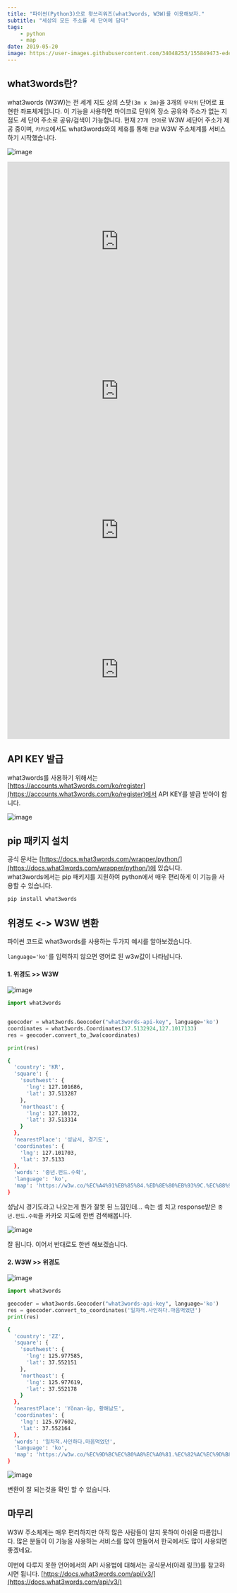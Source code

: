 ```yaml
---
title: "파이썬(Python3)으로 왓쓰리워즈(what3words, W3W)를 이용해보자."
subtitle: "세상의 모든 주소를 세 단어에 담다"
tags:
    - python
    - map
date: 2019-05-20
image: https://user-images.githubusercontent.com/34048253/155849473-edecbad3-31af-4b30-8895-cb0883b7bd96.png
---
```


## what3words란?

what3words (W3W)는 전 세계 지도 상의 스팟`(3m x 3m)`을 3개의 `무작위` 단어로 표현한 좌표체계입니다.
이 기능을 사용하면 마이크로 단위의 장소 공유와 주소가 없는 지점도 세 단어 주소로 공유/검색이 가능합니다.
현재 `27개 언어`로 W3W 세단어 주소가 제공 중이며, `카카오`에서도 what3words와의 제휴를 통해 `한글` W3W 주소체계를 서비스 하기 시작했습니다.

![image](https://img1.daumcdn.net/thumb/R1280x0/?scode=mtistory&fname=http%3A%2F%2Fcfile2.uf.tistory.com%2Fimage%2F994AD3385CA1AF9C2EDECC)
<iframe title="[카카오맵] what3words 기능 사용 튜토리얼" width="100%" height="360" src="https://play-tv.kakao.com/embed/player/cliplink/397055543?service=kakao_tv" allowfullscreen frameborder="0" scrolling="no" allow="autoplay"></iframe>
<iframe width="100%" height="315" src="https://www.youtube.com/embed/rsVt5sjXqHg" frameborder="0" allow="accelerometer; autoplay; encrypted-media; gyroscope; picture-in-picture" allowfullscreen></iframe>
<iframe width="100%" height="315" src="https://www.youtube.com/embed/KHi4xQpwohY" frameborder="0" allow="accelerometer; autoplay; encrypted-media; gyroscope; picture-in-picture" allowfullscreen></iframe>
<iframe width="100%" height="315" src="https://www.youtube.com/embed/RFRmSwIiiF8" frameborder="0" allow="accelerometer; autoplay; encrypted-media; gyroscope; picture-in-picture" allowfullscreen></iframe>

## API KEY 발급

what3words를 사용하기 위해서는 [https://accounts.what3words.com/ko/register](https://accounts.what3words.com/ko/register)에서 API KEY를 발급 받아야 합니다.

![image](https://user-images.githubusercontent.com/34048253/58021622-5a095900-7b46-11e9-9799-7f803742eaeb.png)

## pip 패키지 설치

공식 문서는 [https://docs.what3words.com/wrapper/python/](https://docs.what3words.com/wrapper/python/)에 있습니다.<br>
what3words에서는 pip 패키지를 지원하여 python에서 매우 편리하게 이 기능을 사용할 수 있습니다.


```bash
pip install what3words
```

## 위경도 <-> W3W 변환

파이썬 코드로 what3words를 사용하는 두가지 예시를 알아보겠습니다.

`language='ko'`를 입력하지 않으면 영어로 된 w3w값이 나타납니다.

<h4>1. 위경도 >> W3W</h4>

![image](https://user-images.githubusercontent.com/34048253/58022435-6a223800-7b48-11e9-8b15-422af3083b4c.png)

```python
import what3words


geocoder = what3words.Geocoder("what3words-api-key", language='ko')
coordinates = what3words.Coordinates(37.5132924,127.1017133)
res = geocoder.convert_to_3wa(coordinates)

print(res)
```
```bash
{
  'country': 'KR',
  'square': {
    'southwest': {
      'lng': 127.101686,
      'lat': 37.513287
    },
    'northeast': {
      'lng': 127.10172,
      'lat': 37.513314
    }
  },
  'nearestPlace': '성남시, 경기도',
  'coordinates': {
    'lng': 127.101703,
    'lat': 37.5133
  }, 
  'words': '중년.펀드.수확', 
  'language': 'ko', 
  'map': 'https://w3w.co/%EC%A4%91%EB%85%84.%ED%8E%80%EB%93%9C.%EC%88%98%ED%99%95'
}
```

성남시 경기도라고 나오는게 뭔가 잘못 된 느낌인데...
속는 셈 치고 response받은 `중년.펀드.수확`을 카카오 지도에 한번 검색해봅니다.

![image](https://user-images.githubusercontent.com/34048253/58022950-92f6fd00-7b49-11e9-9880-2bd950e747f2.png)

잘 됩니다. 이어서 반대로도 한번 해보겠습니다.

<h4>2. W3W >> 위경도</h4>

![image](https://user-images.githubusercontent.com/34048253/58023529-f7668c00-7b4a-11e9-9bb8-29896adb431e.png)


```python
import what3words

geocoder = what3words.Geocoder("what3words-api-key", language='ko')
res = geocoder.convert_to_coordinates('일차적.사인하다.마음먹었던')
print(res)
```
```bash
{
  'country': 'ZZ',
  'square': {
    'southwest': {
      'lng': 125.977585,
      'lat': 37.552151
    }, 
    'northeast': {
      'lng': 125.977619, 
      'lat': 37.552178
    }
  },
  'nearestPlace': 'Yŏnan-ŭp, 황해남도', 
  'coordinates': {
    'lng': 125.977602, 
    'lat': 37.552164
  },
  'words': '일차적.사인하다.마음먹었던', 
  'language': 'ko', 
  'map': 'https://w3w.co/%EC%9D%BC%EC%B0%A8%EC%A0%81.%EC%82%AC%EC%9D%B8%ED%95%98%EB%8B%A4.%EB%A7%88%EC%9D%8C%EB%A8%B9%EC%97%88%EB%8D%98'
}
```

![image](https://user-images.githubusercontent.com/34048253/58024040-452fc400-7b4c-11e9-9295-3d9bf5e4210b.png)

변환이 잘 되는것을 확인 할 수 있습니다.

## 마무리

W3W 주소체계는 매우 편리하지만 아직 많은 사람들이 알지 못하여 아쉬울 따름입니다.
많은 분들이 이 기능을 사용하는 서비스를 많이 만들어서 한국에서도 많이 사용되면 좋겠네요.

이번에 다루지 못한 언어에서의 API 사용법에 대해서는 공식문서(아래 링크)를 참고하시면 됩니다.
[https://docs.what3words.com/api/v3/](https://docs.what3words.com/api/v3/) 
